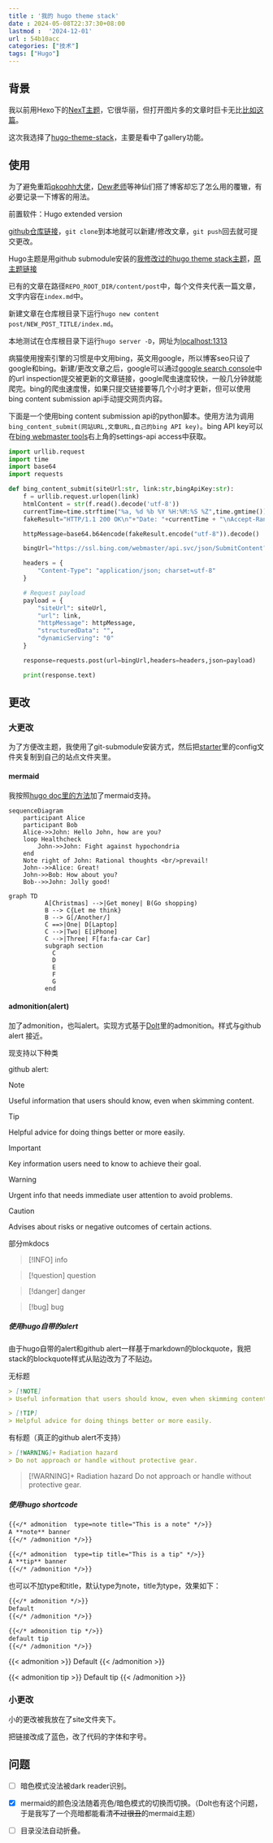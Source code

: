 ```yaml
---
title : '我的 hugo theme stack'
date : 2024-05-08T22:37:30+08:00
lastmod :  '2024-12-01'
url : 54b10acc
categories: ["技术"]
tags: ["Hugo"]
---
```

## 背景

我以前用Hexo下的[NexT主题](https://theme-next.js.org/)，它很华丽，但打开图片多的文章时巨卡无比[比如这篇](https://triccsr.github.io/62a2ca63/)。

这次我选择了[hugo-theme-stack](https://github.com/CaiJimmy/hugo-theme-stack)，主要是看中了gallery功能。

## 使用

为了避免重蹈[qkoqhh大佬](https://qkoqhh.github.io/)，[Dew老师](https://butterflydew.github.io/)等神仙们搭了博客却忘了怎么用的覆辙，有必要记录一下博客的用法。

前置软件：Hugo extended version

[github仓库链接](https://github.com/triccsr/triccsr.github.io)，`git clone`到本地就可以新建/修改文章，`git push`回去就可提交更改。

Hugo主题是用github submodule安装的[我修改过的hugo theme stack主题](https://github.com/triccsr/hugo-theme-stack)，[原主题链接](https://stack.jimmycai.com/)

已有的文章在路径`REPO_ROOT_DIR/content/post`中，每个文件夹代表一篇文章，文字内容在`index.md`中。

新建文章在仓库根目录下运行`hugo new content post/NEW_POST_TITLE/index.md`。

本地测试在仓库根目录下运行`hugo server -D`，网址为[localhost:1313](localhost:1313)

病猫使用搜索引擎的习惯是中文用bing，英文用google，所以博客seo只设了google和bing。新建/更改文章之后，google可以通过[google search console](https://search.google.com/search-console/about)中的url inspection提交被更新的文章链接，google爬虫速度较快，一般几分钟就能爬完。bing的爬虫速度慢，如果只提交链接要等几个小时才更新，但可以使用bing content submission api手动提交网页内容。

下面是一个使用bing content submission api的python脚本。使用方法为调用`bing_content_submit(网站URL,文章URL,自己的bing API key)`。bing API key可以在[bing webmaster tools](https://www.bing.com/webmasters/home)右上角的settings-api access中获取。

```python
import urllib.request
import time
import base64
import requests

def bing_content_submit(siteUrl:str, link:str,bingApiKey:str):
    f = urllib.request.urlopen(link)
    htmlContent = str(f.read().decode('utf-8'))
    currentTime=time.strftime("%a, %d %b %Y %H:%M:%S %Z",time.gmtime())
    fakeResult="HTTP/1.1 200 OK\n"+"Date: "+currentTime + "\nAccept-Ranges: bytes\nConnection: close\nContent-Type: text/html\n\n"+htmlContent

    httpMessage=base64.b64encode(fakeResult.encode("utf-8")).decode()

    bingUrl="https://ssl.bing.com/webmaster/api.svc/json/SubmitContent?apikey={}".format((bingApiKey))

    headers = {
        "Content-Type": "application/json; charset=utf-8"
    }

    # Request payload
    payload = {
        "siteUrl": siteUrl,
        "url": link,
        "httpMessage": httpMessage,
        "structuredData": "",
        "dynamicServing": "0"
    }

    response=requests.post(url=bingUrl,headers=headers,json=payload)

    print(response.text)
```

## 更改

### 大更改

为了方便改主题，我使用了git-submodule安装方式，然后把[starter](https://github.com/CaiJimmy/hugo-theme-stack-starter)里的config文件夹复制到自己的站点文件夹里。

#### mermaid

我按照[hugo doc里的方法](https://gohugo.io/content-management/diagrams/#mermaid-diagrams)加了mermaid支持。

```mermaid
sequenceDiagram
    participant Alice
    participant Bob
    Alice->>John: Hello John, how are you?
    loop Healthcheck
        John->>John: Fight against hypochondria
    end
    Note right of John: Rational thoughts <br/>prevail!
    John-->>Alice: Great!
    John->>Bob: How about you?
    Bob-->>John: Jolly good!
```

```mermaid
graph TD
          A[Christmas] -->|Get money| B(Go shopping)
          B --> C{Let me think}
          B --> G[/Another/]
          C ==>|One| D[Laptop]
          C -->|Two| E[iPhone]
          C -->|Three| F[fa:fa-car Car]
          subgraph section
            C
            D
            E
            F
            G
          end
```

#### admonition(alert)

加了admonition，也叫alert。实现方式基于[DoIt](https://github.com/HEIGE-PCloud/DoIt)里的admonition。样式与github alert 接近。

现支持以下种类

github alert:

> [!NOTE]
> Useful information that users should know, even when skimming content.

> [!TIP]
> Helpful advice for doing things better or more easily.

> [!IMPORTANT]
> Key information users need to know to achieve their goal.

> [!WARNING]
> Urgent info that needs immediate user attention to avoid problems.

> [!CAUTION]
> Advises about risks or negative outcomes of certain actions.

部分mkdocs

> [!INFO]
> info

> [!question]
> question

> [!danger]
> danger

> [!bug]
> bug

##### 使用hugo自带的alert

由于hugo自带的alert和github alert一样基于markdown的blockquote，我把stack的blockquote样式从贴边改为了不贴边。

无标题

```md
> [!NOTE]
> Useful information that users should know, even when skimming content.

> [!TIP]
> Helpful advice for doing things better or more easily.


```

有标题（真正的github alert不支持）

```md
> [!WARNING]+ Radiation hazard
> Do not approach or handle without protective gear.
```

> [!WARNING]+ Radiation hazard
> Do not approach or handle without protective gear.

##### 使用hugo shortcode

```md
{{</* admonition  type=note title="This is a note" */>}}
A **note** banner
{{</* /admonition */>}}

{{</* admonition  type=tip title="This is a tip" */>}}
A **tip** banner
{{</* /admonition */>}}

```

也可以不加type和title，默认type为note，title为type，效果如下：

```md
{{</* admonition */>}}
Default
{{</* /admonition */>}}

{{</* admonition tip */>}}
default tip
{{</* /admonition */>}}
```
{{< admonition >}}
Default
{{< /admonition >}}

{{< admonition tip >}}
Default tip
{{< /admonition >}}

### 小更改

小的更改被我放在了site文件夹下。

把链接改成了蓝色，改了代码的字体和字号。

## 问题

- [ ] 暗色模式没法被dark reader识别。

- [x] mermaid的颜色没法随着亮色/暗色模式的切换而切换。（DoIt也有这个问题，于是我写了一个亮暗都能看清~~不过很丑~~的mermaid主题）

- [ ] 目录没法自动折叠。


